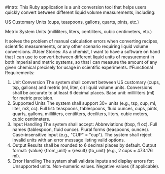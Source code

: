 #Intro:
This Ruby application is a unit conversion tool that helps users quickly convert between different liquid volume measurements, including:

US Customary Units (cups, teaspoons, gallons, quarts, pints, etc.)

Metric System Units (milliliters, liters, centiliters, cubic centimeters, etc.)

It solves the problem of manual calculation errors when converting recipes, scientific measurements, or any other scenario requiring liquid volume conversions.
#User Stories:
As a chemist, I want to have a software on hand that I can use to convert between different liquid units of measurement in both imperial and metric systems, so that I can measure the amount of any given chemical precisely for usage in scientific experiments.
#Functional Requirements:
1. Unit Conversion
The system shall convert between US customary (cups, tsp, gallons) and metric (ml, liter, cl) liquid volume units.
Conversions shall be accurate to at least 6 decimal places.
Base unit: milliliters (ml) for metric precision.
2. Supported Units
The system shall support 30+ units (e.g., tsp, cup, ml, liter, m3, cc).
  Full list: teaspoons, tablespoons, fluid ounces, cups, pints, quarts, gallons, milliliters, centiliters, deciliters, liters, cubic meters, cubic centimeters.
3. Input Handling
The system shall accept:
  Abbreviations (tbsp, fl oz).
  Full names (tablespoon, fluid ounce).
  Plural forms (teaspoons, ounces).
  Case-insensitive input (e.g., "CUP" = "cup").
  The system shall reject invalid units with an error message listing valid options.
4. Output
Results shall be rounded to 6 decimal places by default.
  Output format: {value} {from_unit} = {result} {to_unit} (e.g., 2 cups = 473.176 ml).
5. Error Handling
The system shall validate inputs and display errors for:
  Unsupported units.
  Non-numeric values.
  Negative values (if applicable).
